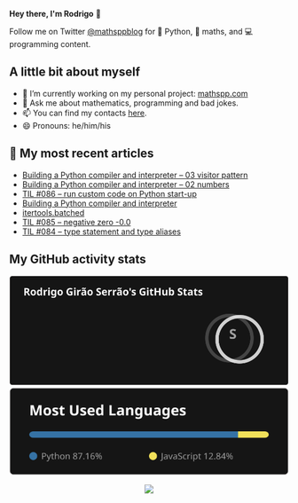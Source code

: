**Hey there, I'm Rodrigo** 👋

Follow me on Twitter [@mathsppblog][twitter] for 🐍 Python, 🧠 maths, and 💻 programming content.


## A little bit about myself

- 🔭 I’m currently working on my personal project: [mathspp.com](https://mathspp.com)
- 💬 Ask me about mathematics, programming and bad jokes.
- 📫 You can find my contacts [here](https://mathspp.com/about#contacts).
- 😄 Pronouns: he/him/his


## 📖 My most recent articles

<!-- BLOG-POST-LIST:START -->
- [Building a Python compiler and interpreter – 03 visitor pattern](https://mathspp.com/blog/building-a-python-compiler-and-interpreter-03-visitor-pattern)
- [Building a Python compiler and interpreter – 02 numbers](https://mathspp.com/blog/building-a-python-compiler-and-interpreter-02-numbers)
- [TIL #086 – run custom code on Python start-up](https://mathspp.com/blog/til/run-custom-code-on-python-start-up)
- [Building a Python compiler and interpreter](https://mathspp.com/blog/building-a-python-compiler-and-interpreter)
- [itertools.batched](https://mathspp.com/blog/itertools-batched)
- [TIL #085 – negative zero -0.0](https://mathspp.com/blog/til/negative-zero)
- [TIL #084 – type statement and type aliases](https://mathspp.com/blog/til/type-statement-and-type-aliases)
<!-- BLOG-POST-LIST:END -->


##  My GitHub activity stats

<!-- Thanks to ofek! -->

<img src="general_stats.svg" alt="GitHub Statistics" loading="lazy">

<img src="language_stats.svg" alt="Top Languages" loading="lazy">

<p align='center'><img src='https://visitor-badge.laobi.icu/badge?page_id=RodrigoGiraoSerrao'></p>

[twitter]: https://twitter.com/mathsppblog
